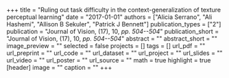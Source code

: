 +++
title = "Ruling out task difficulty in the context-generalization of texture perceptual learning"
date = "2017-01-01"
authors = ["Alicia Serrano", "Ali Hashemi", "Allison B Sekuler", "Patrick J Bennett"]
publication_types = ["2"]
publication = "Journal of Vision, (17), 10, _pp. 504--504_"
publication_short = "Journal of Vision, (17), 10, _pp. 504--504_"
abstract = ""
abstract_short = ""
image_preview = ""
selected = false
projects = []
tags = []
url_pdf = ""
url_preprint = ""
url_code = ""
url_dataset = ""
url_project = ""
url_slides = ""
url_video = ""
url_poster = ""
url_source = ""
math = true
highlight = true
[header]
image = ""
caption = ""
+++
